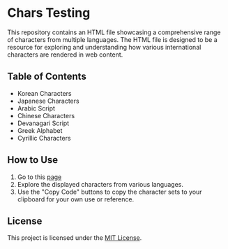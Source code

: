 # Chars Testing

This repository contains an HTML file showcasing a comprehensive range of characters from multiple languages. The HTML file is designed to be a resource for exploring and understanding how various international characters are rendered in web content.

## Table of Contents

- Korean Characters
- Japanese Characters
- Arabic Script
- Chinese Characters
- Devanagari Script
- Greek Alphabet
- Cyrillic Characters

## How to Use

1. Go to this [page](https://stavares843.github.io/chars-testing/chars-testing.html)
2. Explore the displayed characters from various languages.
3. Use the "Copy Code" buttons to copy the character sets to your clipboard for your own use or reference.

## License

This project is licensed under the [MIT License](LICENSE).
